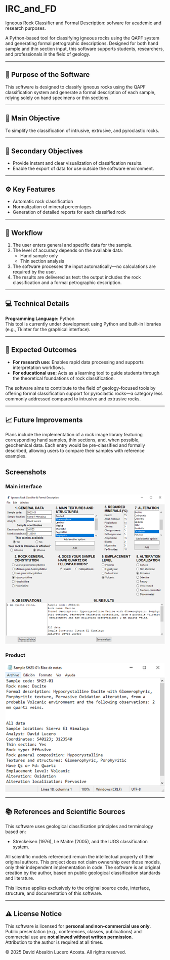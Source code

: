 # IRC_and_FD
Igneous Rock Classifier and Formal Description: sofware for academic and research purposes.

A Python-based tool for classifying igneous rocks using the QAPF system and generating formal petrographic descriptions. Designed for both hand sample and thin section input, this software supports students, researchers, and professionals in the field of geology.

---

## 🧭 Purpose of the Software

This software is designed to classify igneous rocks using the QAPF classification system and generate a formal description of each sample, relying solely on hand specimens or thin sections.

---

## 🎯 Main Objective

To simplify the classification of intrusive, extrusive, and pyroclastic rocks.

---

## 📌 Secondary Objectives

- Provide instant and clear visualization of classification results.  
- Enable the export of data for use outside the software environment.

---

## ⚙️ Key Features

- Automatic rock classification  
- Normalization of mineral percentages  
- Generation of detailed reports for each classified rock

---

## 🔄 Workflow

1. The user enters general and specific data for the sample.  
2. The level of accuracy depends on the available data:
   - Hand sample only  
   - Thin section analysis  
3. The software processes the input automatically—no calculations are required by the user.  
4. The results are delivered as text: the output includes the rock classification and a formal petrographic description.

---

## 💻 Technical Details

**Programming Language:** Python  
This tool is currently under development using Python and built-in libraries (e.g., Tkinter for the graphical interface).

---

## 🧪 Expected Outcomes

- **For research use:** Enables rapid data processing and supports interpretation workflows.
- **For educational use:** Acts as a learning tool to guide students through the theoretical foundations of rock classification.

The software aims to contribute to the field of geology-focused tools by offering formal classification support for pyroclastic rocks—a category less commonly addressed compared to intrusive and extrusive rocks.

---

## 📈 Future Improvements

Plans include the implementation of a rock image library featuring corresponding hand samples, thin sections, and, when possible, geochemical data. Each entry would be pre-classified and formally described, allowing users to compare their samples with reference examples.

## Screenshots

### Main interface
![Main UI](MainInterface.PNG)

### Product
![Main UI](MainProduct.PNG)

---

## 📚 References and Scientific Sources

This software uses geological classification principles and terminology based on:
- Streckeisen (1976), Le Maitre (2005), and the IUGS classification system.

All scientific models referenced remain the intellectual property of their original authors. This project does not claim ownership over those models, only their independent implementation in code. The software is an original creation by the author, based on public geological classification standards and literature.

This license applies exclusively to the original source code, interface, structure, and documentation of this software.

---

## ⚠️ License Notice

This software is licensed for **personal and non-commercial use only**.  
Public presentation (e.g., conferences, classes, publications) and commercial use are **not allowed without written permission**.  
Attribution to the author is required at all times.

© 2025 David Absalón Lucero Acosta. All rights reserved.
